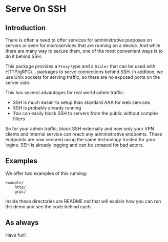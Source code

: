# Serve On SSH

[logo]: https://en.wikipedia.org/wiki/OpenSSH#/media/File:OpenSSH_logo.png

## Introduction

There is often a need to offer services for administrative purposes on servers or even for microservices that are running on a device. And while there are many way to secure them, one of the most convenient ways is to do it behind SSH.

This package provides a `Proxy` type and a `Dialer` that can be used with HTTP/gRPC/... packages to serve connections behind SSH. In addition, we use Unix sockets for serving traffic, so there are no exposed ports on the server side. 

This has several advantages for real world admin traffic:
- SSH is much easier to setup than standard AAA for web services
- SSH is probably already running
- You can easily block SSH to servers from the public without complex filters

So for your admin traffic, block SSH externally and now only your VPN clients and internal service can reach any administrative endpoints. These endpoints are now secured using the same technology trusted for your logins. SSH is already logging and can be scraped for bad actors.

## Examples

We offer two examples of this running:
```
example/
	http/
	grpc/
```
Inside these directories are README.md that will explain how you can run the demo and see the code behind each.

## As always

Have fun!
